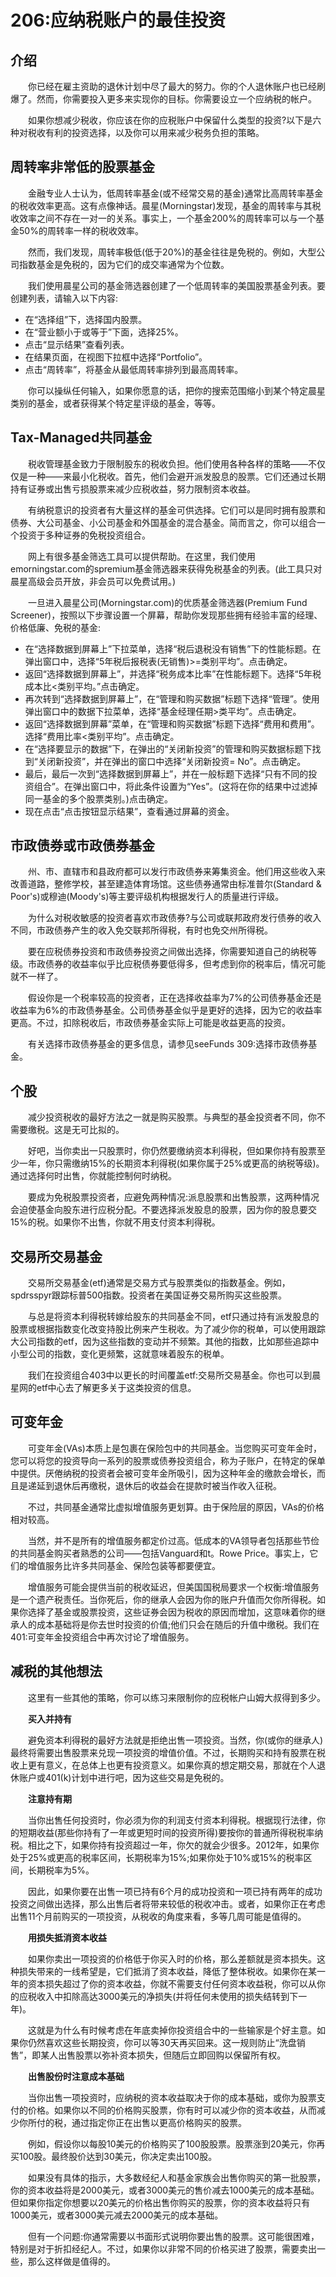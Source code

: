 # 206:应纳税账户的最佳投资
## 介绍

　　你已经在雇主资助的退休计划中尽了最大的努力。你的个人退休账户也已经刷爆了。然而，你需要投入更多来实现你的目标。你需要设立一个应纳税的帐户。

　　如果你想减少税收，你应该在你的应税账户中保留什么类型的投资?以下是六种对税收有利的投资选择，以及你可以用来减少税务负担的策略。

## 周转率非常低的股票基金

　　金融专业人士认为，低周转率基金(或不经常交易的基金)通常比高周转率基金的税收效率更高。这有点像神话。晨星(Morningstar)发现，基金的周转率与其税收效率之间不存在一对一的关系。事实上，一个基金200%的周转率可以与一个基金50%的周转率一样的税收效率。

　　然而，我们发现，周转率极低(低于20%)的基金往往是免税的。例如，大型公司指数基金是免税的，因为它们的成交率通常为个位数。

　　我们使用晨星公司的基金筛选器创建了一个低周转率的美国股票基金列表。要创建列表，请输入以下内容:

* 在“选择组”下，选择国内股票。
* 在“营业额小于或等于”下面，选择25%。
* 点击“显示结果”查看列表。
* 在结果页面，在视图下拉框中选择“Portfolio”。
* 点击“周转率”，将基金从最低周转率排列到最高周转率。

　　你可以操纵任何输入，如果你愿意的话，把你的搜索范围缩小到某个特定晨星类别的基金，或者获得某个特定星评级的基金，等等。

## Tax-Managed共同基金

　　税收管理基金致力于限制股东的税收负担。他们使用各种各样的策略——不仅仅是一种——来最小化税收。首先，他们会避开派发股息的股票。它们还通过长期持有证券或出售亏损股票来减少应税收益，努力限制资本收益。

　　有纳税意识的投资者有大量这样的基金可供选择。它们可以是同时拥有股票和债券、大公司基金、小公司基金和外国基金的混合基金。简而言之，你可以组合一个投资于多种证券的免税投资组合。

　　网上有很多基金筛选工具可以提供帮助。在这里，我们使用emorningstar.com的spremium基金筛选器来获得免税基金的列表。(此工具只对晨星高级会员开放，非会员可以免费试用。)

　　一旦进入晨星公司(Morningstar.com)的优质基金筛选器(Premium Fund Screener)，按照以下步骤设置一个屏幕，帮助你发现那些拥有经验丰富的经理、价格低廉、免税的基金:

* 在“选择数据到屏幕上”下拉菜单，选择“税后退税没有销售”下的性能标题。在弹出窗口中，选择“5年税后报税表(无销售)>=类别平均”。点击确定。
* 返回“选择数据到屏幕上”，并选择“税务成本比率”在性能标题下。选择“5年税成本比<类别平均。”点击确定。
* 再次转到“选择数据到屏幕上”，在“管理和购买数据”标题下选择“管理”。使用弹出窗口中的数据下拉菜单，选择“基金经理任期>类平均”。点击确定。
* 返回“选择数据到屏幕”菜单，在“管理和购买数据”标题下选择“费用和费用”。选择“费用比率<类别平均”。点击确定。
* 在“选择要显示的数据”下，在弹出的“关闭新投资”的管理和购买数据标题下找到“关闭新投资”，并在弹出的窗口中选择“关闭新投资= No”。点击确定。
* 最后，最后一次到“选择数据到屏幕上”，并在一般标题下选择“只有不同的投资组合”。在弹出窗口中，将此条件设置为“Yes”。(这将在你的结果中过滤掉同一基金的多个股票类别。)点击确定。
* 现在点击“点击按钮显示结果”，查看通过屏幕的资金。

## 市政债券或市政债券基金

　　州、市、直辖市和县政府都可以发行市政债券来筹集资金。他们用这些收入来改善道路，整修学校，甚至建造体育场馆。这些债券通常由标准普尔(Standard & Poor's)或穆迪(Moody's)等主要评级机构根据发行人的质量进行评级。

　　为什么对税收敏感的投资者喜欢市政债券?与公司或联邦政府发行债券的收入不同，市政债券产生的收入免交联邦所得税，有时也免交州所得税。

　　要在应税债券投资和市政债券投资之间做出选择，你需要知道自己的纳税等级。市政债券的收益率似乎比应税债券要低得多，但考虑到你的税率后，情况可能就不一样了。

　　假设你是一个税率较高的投资者，正在选择收益率为7%的公司债券基金还是收益率为6%的市政债券基金。公司债券基金似乎是更好的选择，因为它的收益率更高。不过，扣除税收后，市政债券基金实际上可能是收益更高的投资。

　　有关选择市政债券基金的更多信息，请参见seeFunds 309:选择市政债券基金。

## 个股

　　减少投资税收的最好方法之一就是购买股票。与典型的基金投资者不同，你不需要缴税。这是无可比拟的。

　　好吧，当你卖出一只股票时，你仍然要缴纳资本利得税，但如果你持有股票至少一年，你只需缴纳15%的长期资本利得税(如果你属于25%或更高的纳税等级)。通过选择何时出售，你就能控制何时纳税。

　　要成为免税股票投资者，应避免两种情况:派息股票和出售股票，这两种情况会迫使基金向股东进行应税分配。不要选择派发股息的股票，因为你的股息要交15%的税。如果你不出售，你就不用支付资本利得税。

## 交易所交易基金

　　交易所交易基金(etf)通常是交易方式与股票类似的指数基金。例如，spdrsspyr跟踪标普500指数。投资者在美国证券交易所购买这些股票。

　　与总是将资本利得税转嫁给股东的共同基金不同，etf只通过持有派发股息的股票或根据指数变化改变持股比例来产生税收。为了减少你的税单，可以使用跟踪大公司指数的etf，因为这些指数的变动并不频繁。其他的指数，比如那些追踪中小型公司的指数，变化更频繁，这就意味着股东的税单。

　　我们在投资组合403中以更长的时间覆盖etf:交易所交易基金。你也可以到晨星网的etf中心去了解更多关于这类投资的信息。

## 可变年金

　　可变年金(VAs)本质上是包裹在保险包中的共同基金。当您购买可变年金时，您可以将您的投资导向一系列的股票或债券投资组合，称为子账户，在特定的保单中提供。厌倦纳税的投资者会被可变年金所吸引，因为这种年金的缴款会增长，而且是递延到退休后再缴税，退休后的收益会在提款时被当作收入征税。

　　不过，共同基金通常比虚拟增值服务更划算。由于保险层的原因，VAs的价格相对较高。

　　当然，并不是所有的增值服务都定价过高。低成本的VA领导者包括那些节俭的共同基金购买者熟悉的公司——包括Vanguard和t。Rowe Price。事实上，它们的增值服务比许多共同基金、保险包装等都要便宜。

　　增值服务可能会提供当前的税收延迟，但美国国税局要求一个权衡:增值服务是一个遗产税责任。当你死后，你的继承人会因为你的账户升值而欠你所得税。如果你选择了基金或股票投资，这些证券会因为税收的原因而增加，这意味着你的继承人的成本基础将是你去世时投资的价值;他们只会在随后的升值中缴税。我们在401:可变年金投资组合中再次讨论了增值服务。

## 减税的其他想法

　　这里有一些其他的策略，你可以练习来限制你的应税帐户山姆大叔得到多少。

　　**买入并持有**

　　避免资本利得税的最好方法就是拒绝出售一项投资。当然，你(或你的继承人)最终将需要出售股票来兑现一项投资的增值价值。不过，长期购买和持有股票在税收上更有意义，在总体上也更有投资意义。如果你真的想定期交易，那就在个人退休账户或401(k)计划中进行吧，因为这些交易是免税的。

　　**注意持有期**

　　当你出售任何投资时，你必须为你的利润支付资本利得税。根据现行法律，你的短期收益(那些你持有了一年或更短时间的投资所得)要按你的普通所得税税率纳税。相比之下，如果你持有投资超过一年，你欠的就会少很多。2012年，如果你处于25%或更高的税率区间，长期税率为15%;如果你处于10%或15%的税率区间，长期税率为5%。

　　因此，如果你要在出售一项已持有6个月的成功投资和一项已持有两年的成功投资之间做出选择，那么出售后者将带来较低的税收冲击。或者，如果你正在考虑出售11个月前购买的一项投资，从税收的角度来看，多等几周可能是值得的。

　　**用损失抵消资本收益**

　　如果你卖出一项投资的价格低于你买入时的价格，那么差额就是资本损失。这种损失带来的一线希望是，它们抵消了资本收益，降低了整体税收。如果你在某一年的资本损失超过了你的资本收益，你就不需要支付任何资本收益税，你可以从你的应税收入中扣除高达3000美元的净损失(并将任何未使用的损失结转到下一年)。

　　这就是为什么有时候考虑在年底卖掉你投资组合中的一些输家是个好主意。如果你仍然喜欢这些长期投资，你可以等30天再买回来。这一规则防止“洗盘销售”，即某人出售股票以弥补资本损失，但随后立即回购以保留所有权。

　　**出售股份时注意成本基础**

　　当你出售一项投资时，应纳税的资本收益取决于你的成本基础，或你为股票支付的价格。如果你以不同的价格购买股票，你有时可以减少你的资本收益，从而减少你所付的税，通过指定你正在出售以更高价格购买的股票。

　　例如，假设你以每股10美元的价格购买了100股股票。股票涨到20美元，你再买100股。最终股价达到30美元，你决定卖出100股。

　　如果没有具体的指示，大多数经纪人和基金家族会出售你购买的第一批股票，你的资本收益将是2000美元，或者3000美元的售价减去1000美元的成本基础。但如果你指定你想要以20美元的价格出售你购买的股票，你的资本收益将只有1000美元，或者3000美元减去2000美元的成本基础。

　　但有一个问题:你通常需要以书面形式说明你要出售的股票。这可能很困难，特别是对于折扣经纪人。不过，如果你以非常不同的价格买进了股票，需要卖出一些，那么这样做是值得的。
